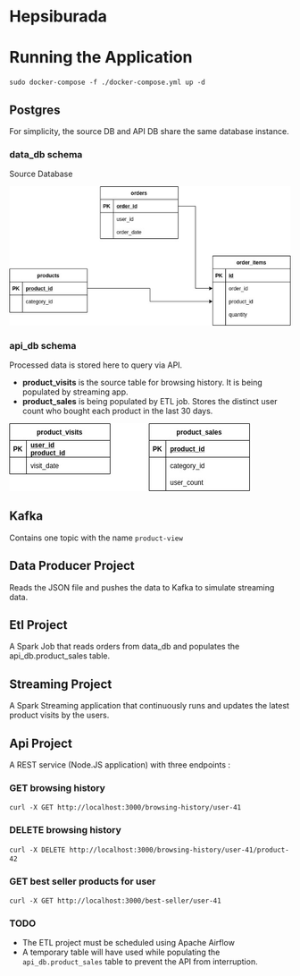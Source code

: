 # Hepsiburada

# Running the Application
```
sudo docker-compose -f ./docker-compose.yml up -d
```

## Postgres
For simplicity, the source DB and API DB share the same database instance.
### data_db schema
Source Database

![alt text](data-db.jpg)

### api_db schema
Processed data is stored here to query via API.
- __product_visits__ is the source table for browsing history. It is being populated by streaming app.
- __product_sales__ is being populated by ETL job. Stores the distinct user count who bought each product in the last 30 days.

![alt text](api-db.jpg)

## Kafka
Contains one topic with the name `product-view`

## Data Producer Project
Reads the JSON file and pushes the data to Kafka to simulate streaming data.

## Etl Project
A Spark Job that reads orders from data_db and populates the api_db.product_sales table.

## Streaming Project
A Spark Streaming application that continuously runs and updates the latest product visits by the users.

## Api Project
A REST service (Node.JS application) with three endpoints : 
### GET browsing history
```
curl -X GET http://localhost:3000/browsing-history/user-41
```

### DELETE browsing history
```
curl -X DELETE http://localhost:3000/browsing-history/user-41/product-42
```

### GET best seller products for user 
```
curl -X GET http://localhost:3000/best-seller/user-41
```

### TODO
- The ETL project must be scheduled using Apache Airflow
- A temporary table will have used while populating the `api_db.product_sales` table to prevent the API from interruption.

